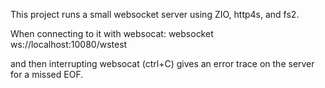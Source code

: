 This project runs a small websocket server using ZIO, http4s, and fs2.

When connecting to it with websocat:
 websocket ws://localhost:10080/wstest

and then interrupting websocat (ctrl+C) gives an error trace on the server for a missed EOF.



